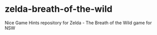 # zelda-breath-of-the-wild
Nice Game Hints repository for Zelda - The Breath of the Wild game for NSW
